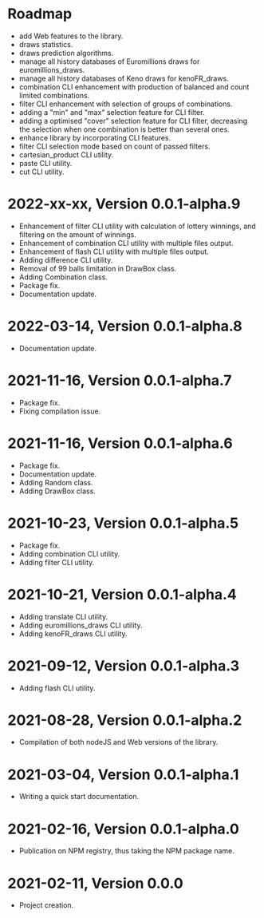 Roadmap
=======
* add Web features to the library.
* draws statistics.
* draws prediction algorithms.
* manage all history databases of Euromillions draws for euromillions_draws.
* manage all history databases of Keno draws for kenoFR_draws.
* combination CLI enhancement with production of balanced and count limited combinations.
* filter CLI enhancement with selection of groups of combinations.
* adding a "min" and "max" selection feature for CLI filter.
* adding a optimised "cover" selection feature for CLI filter, decreasing the selection when one combination is better than several ones.
* enhance library by incorporating CLI features.
* filter CLI selection mode based on count of passed filters.
* cartesian_product CLI utility.
* paste CLI utility.
* cut CLI utility.


2022-xx-xx, Version 0.0.1-alpha.9
==================================
* Enhancement of filter CLI utility with calculation of lottery winnings, and filtering on the amount of winnings.
* Enhancement of combination CLI utility with multiple files output.
* Enhancement of flash CLI utility with multiple files output.
* Adding difference CLI utility.
* Removal of 99 balls limitation in DrawBox class.
* Adding Combination class.
* Package fix.
* Documentation update.


2022-03-14, Version 0.0.1-alpha.8
==================================
* Documentation update.


2021-11-16, Version 0.0.1-alpha.7
==================================
* Package fix.
* Fixing compilation issue.


2021-11-16, Version 0.0.1-alpha.6
==================================
* Package fix.
* Documentation update.
* Adding Random class.
* Adding DrawBox class.


2021-10-23, Version 0.0.1-alpha.5
==================================
* Package fix.
* Adding combination CLI utility.
* Adding filter CLI utility.


2021-10-21, Version 0.0.1-alpha.4
==================================
* Adding translate CLI utility.
* Adding euromillions_draws CLI utility.
* Adding kenoFR_draws CLI utility.


2021-09-12, Version 0.0.1-alpha.3
==================================
* Adding flash CLI utility.


2021-08-28, Version 0.0.1-alpha.2
==================================
* Compilation of both nodeJS and Web versions of the library.


2021-03-04, Version 0.0.1-alpha.1
==================================
* Writing a quick start documentation.


2021-02-16, Version 0.0.1-alpha.0
==================================
* Publication on NPM registry, thus taking the NPM package name.


2021-02-11, Version 0.0.0
==========================
* Project creation.
